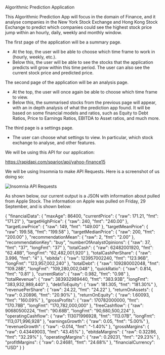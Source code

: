 Algorithmic Prediction Application

This Algorithmic Prediction App will focus in the domain of Finance, and it analyse companies in the New York Stock Exchange and Hong Kong Stock Exchange to predict which companies could see the highest stock price jump within an hourly, daily, weekly and monthly window.

The first page of the application will be a summary page.
- At the top, the user will be able to choose which time frame to work in (hourly, weekly, etc.).
- Below this, the user will be able to see the stocks that the application predicts will grow within this time period. The user can also see the current stock price and predicted price.

The second page of the application will be an analysis page.
- At the top, the user will once again be able to choose which time frame to view.
- Below this, the summarised stocks from the previous page will appear, with an in depth analysis of what the prediction app found. It will be based on some financial models and ratios, such as Equity to Debt Ratios, Price to Earnings Ratios, EBITDA to Asset ratios, and much more.

The third page is a settings page.
- The user can choose what settings to view. In particular, which stock exchange to analyse, and other features.

We will be using this API for our application:

https://rapidapi.com/sparior/api/yahoo-finance15

We will be using Insomnia to make API Requests. Here is a screenshot of us doing so:

![Insomnia API Requests](https://github.com/fionnad/best-207-project/assets/144710186/2d8a515e-de82-4847-8d5c-45d75156ddd3)

As shown below, our current output is a JSON with information about pulled from Apple Stock. The information on Apple was pulled on Friday, 29 September, and is shown below:

{
    "financialData": {
        "maxAge": 86400,
        "currentPrice": {
            "raw": 171.21,
            "fmt": "171.21"
        },
        "targetHighPrice": {
            "raw": 240,
            "fmt": "240.00"
        },
        "targetLowPrice": {
            "raw": 149,
            "fmt": "149.00"
        },
        "targetMeanPrice": {
            "raw": 199.58,
            "fmt": "199.58"
        },
        "targetMedianPrice": {
            "raw": 200,
            "fmt": "200.00"
        },
        "recommendationMean": {
            "raw": 2,
            "fmt": "2.00"
        },
        "recommendationKey": "buy",
        "numberOfAnalystOpinions": {
            "raw": 37,
            "fmt": "37",
            "longFmt": "37"
        },
        "totalCash": {
            "raw": 62482001920,
            "fmt": "62.48B",
            "longFmt": "62,482,001,920"
        },
        "totalCashPerShare": {
            "raw": 3.996,
            "fmt": "4"
        },
        "ebitda": {
            "raw": 123957002240,
            "fmt": "123.96B",
            "longFmt": "123,957,002,240"
        },
        "totalDebt": {
            "raw": 109280002048,
            "fmt": "109.28B",
            "longFmt": "109,280,002,048"
        },
        "quickRatio": {
            "raw": 0.814,
            "fmt": "0.81"
        },
        "currentRatio": {
            "raw": 0.982,
            "fmt": "0.98"
        },
        "totalRevenue": {
            "raw": 383932989440,
            "fmt": "383.93B",
            "longFmt": "383,932,989,440"
        },
        "debtToEquity": {
            "raw": 181.305,
            "fmt": "181.30%"
        },
        "revenuePerShare": {
            "raw": 24.22,
            "fmt": "24.22"
        },
        "returnOnAssets": {
            "raw": 0.20896,
            "fmt": "20.90%"
        },
        "returnOnEquity": {
            "raw": 1.60093,
            "fmt": "160.09%"
        },
        "grossProfits": {
            "raw": 170782000000,
            "fmt": "170.78B",
            "longFmt": "170,782,000,000"
        },
        "freeCashflow": {
            "raw": 90680500224,
            "fmt": "90.68B",
            "longFmt": "90,680,500,224"
        },
        "operatingCashflow": {
            "raw": 113071996928,
            "fmt": "113.07B",
            "longFmt": "113,071,996,928"
        },
        "earningsGrowth": {
            "raw": 0.05,
            "fmt": "5.00%"
        },
        "revenueGrowth": {
            "raw": -0.014,
            "fmt": "-1.40%"
        },
        "grossMargins": {
            "raw": 0.43449003,
            "fmt": "43.45%"
        },
        "ebitdaMargins": {
            "raw": 0.32286,
            "fmt": "32.29%"
        },
        "operatingMargins": {
            "raw": 0.29231,
            "fmt": "29.23%"
        },
        "profitMargins": {
            "raw": 0.24681,
            "fmt": "24.68%"
        },
        "financialCurrency": "USD"
    }
}